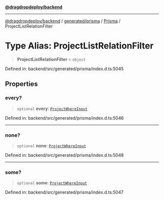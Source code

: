 [**@dragdropdeploy/backend**](../../../../../README.md)

***

[@dragdropdeploy/backend](../../../../../README.md) / [generated/prisma](../../../README.md) / [Prisma](../README.md) / ProjectListRelationFilter

# Type Alias: ProjectListRelationFilter

> **ProjectListRelationFilter** = `object`

Defined in: backend/src/generated/prisma/index.d.ts:5045

## Properties

### every?

> `optional` **every**: [`ProjectWhereInput`](ProjectWhereInput.md)

Defined in: backend/src/generated/prisma/index.d.ts:5046

***

### none?

> `optional` **none**: [`ProjectWhereInput`](ProjectWhereInput.md)

Defined in: backend/src/generated/prisma/index.d.ts:5048

***

### some?

> `optional` **some**: [`ProjectWhereInput`](ProjectWhereInput.md)

Defined in: backend/src/generated/prisma/index.d.ts:5047

